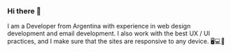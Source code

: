 ### Hi there 👋

I am a Developer from Argentina with experience in web design development and email development. I also work with the best UX / UI practices, and I make sure that the sites are responsive to any device. 🖥️💻📱
